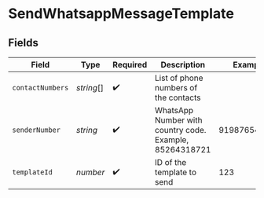 # SendWhatsappMessageTemplate


## Fields

| Field                                                   | Type                                                    | Required                                                | Description                                             | Example                                                 |
| ------------------------------------------------------- | ------------------------------------------------------- | ------------------------------------------------------- | ------------------------------------------------------- | ------------------------------------------------------- |
| `contactNumbers`                                        | *string*[]                                              | :heavy_check_mark:                                      | List of phone numbers of the contacts                   |                                                         |
| `senderNumber`                                          | *string*                                                | :heavy_check_mark:                                      | WhatsApp Number with country code. Example, 85264318721 | 919876543210                                            |
| `templateId`                                            | *number*                                                | :heavy_check_mark:                                      | ID of the template to send                              | 123                                                     |